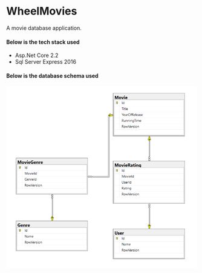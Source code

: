 # WheelMovies
A movie database application.

#### Below is the tech stack used
* Asp.Net Core 2.2
* Sql Server Express 2016

#### Below is the database schema used
![WheelMovies databse schema](https://github.com/DeepakChoudhari/WheelMovies/blob/master/db_schema.png)
